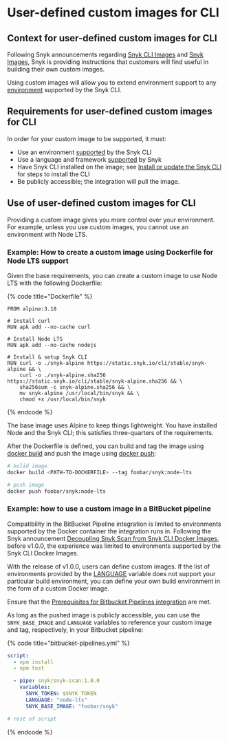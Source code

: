 # User-defined custom images for CLI

## Context for user-defined custom images for CLI

Following Snyk announcements regarding [Snyk CLI Images](https://headwayapp.co/snyk-io-updates/deprecation-notice-for-snyk-cli-images-292562) and [Snyk Images](https://updates.snyk.io/deprecation-notice-for-obsolete-snyk-images-292563), Snyk is providing instructions that customers will find useful in building their own custom images.

Using custom images will allow you to extend environment support to any [environment](../../snyk-cli/install-or-update-the-snyk-cli/) supported by the Snyk CLI.

## Requirements for user-defined custom images for CLI

In order for your custom image to be supported, it must:

* Use an environment [supported](../../snyk-cli/install-or-update-the-snyk-cli/) by the Snyk CLI
* Use a language and framework [supported](../../supported-languages-and-frameworks/) by Snyk
* Have Snyk CLI installed on the image; see [Install or update the Snyk CLI](../../snyk-cli/install-or-update-the-snyk-cli/) for steps to install the CLI
* Be publicly accessible; the integration will pull the image.

## Use of user-defined custom images for CLI

Providing a custom image gives you more control over your environment. For example, unless you use custom images, you cannot use an environment with Node LTS.

### Example: How to create a custom image using Dockerfile for Node LTS support

Given the base requirements, you can create a custom image to use Node LTS with the following Dockerfile:

{% code title="Dockerfile" %}
```docker
FROM alpine:3.18

# Install curl
RUN apk add --no-cache curl

# Install Node LTS
RUN apk add --no-cache nodejs

# Install & setup Snyk CLI
RUN curl -o ./snyk-alpine https://static.snyk.io/cli/stable/snyk-alpine && \
    curl -o ./snyk-alpine.sha256 https://static.snyk.io/cli/stable/snyk-alpine.sha256 && \
    sha256sum -c snyk-alpine.sha256 && \
    mv snyk-alpine /usr/local/bin/snyk && \
    chmod +x /usr/local/bin/snyk
```
{% endcode %}

The base image uses Alpine to keep things lightweight. You have installed Node and the Snyk CLI; this satisfies three-quarters of the requirements.

After the Dockerfile is defined, you can build and tag the image using [docker build](https://docs.docker.com/engine/reference/commandline/build/) and push the image using [docker push](https://docs.docker.com/engine/reference/commandline/push/):

```sh
# bulid image
docker build <PATH-TO-DOCKERFILE> --tag foobar/snyk:node-lts

# push image
docker push foobar/snyk:node-lts
```

### Example: how to use a custom image in a BitBucket pipeline&#x20;

Compatibility in the BitBucket Pipeline integration is limited to environments supported by the Docker container the integration runs in. Following the Snyk announcement [Decoupling Snyk Scan from Snyk CLI Docker Images](https://updates.snyk.io/decoupling-snyk-scan-from-snyk-cli-docker-images-277502), before v1.0.0, the experience was limited to environments supported by the Snyk CLI Docker Images.

With the release of v1.0.0, users can define custom images. If the list of environments provided by the [LANGUAGE](bitbucket-pipelines-integration-using-a-snyk-pipe/snyk-pipe-parameters-and-values-bitbucket-cloud.md#snyk-pipe-variables) variable does not support your particular build environment, you can define your own build environment in the form of a custom Docker image.

Ensure that the [Prerequisites for Bitbucket Pipelines integration](bitbucket-pipelines-integration-using-a-snyk-pipe/prerequisites-for-bitbucket-pipelines-integration.md) are met.

As long as the pushed image is publicly accessible, you can use the `SNYK_BASE_IMAGE` and `LANGUAGE` variables to reference your custom image and tag, respectively, in your Bitbucket pipeline:

{% code title="bitbucket-pipelines.yml" %}
```yaml
script:
  - npm install
  - npm test

  - pipe: snyk/snyk-scan:1.0.0
    variables:
      SNYK_TOKEN: $SNYK_TOKEN
      LANGUAGE: "node-lts"
      SNYK_BASE_IMAGE: "foobar/snyk"

# rest of script
```
{% endcode %}

